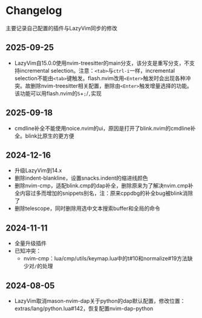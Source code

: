 # Changelog

主要记录自己配置的插件与LazyVim同步的修改

## 2025-09-25

- LazyVim自15.0.0使用nvim-treesitter的main分支，该分支是重写分支，不支持incremental selection。注意：`<tab>`与`ctrl-i`一样，incremental selection不能由`<tab>`键触发。flash.nvim改用`<Enter>`触发时会出现各种冲突。故删除nvim-treesitter相关配置，删除由`<Enter>`触发增量选择的功能。该功能可以用flash.nvim的`S`+`;`/`,`实现

## 2025-09-18

- cmdline补全不能使用noice.nvim的ui，原因是打开了blink.nvim的cmdline补全。blink比原生的更方便

## 2024-12-16

- 升级LazyVim到14.x
- 删除indent-blankline，设置snacks.indent的缩进线颜色
- 删除nvim-cmp，适配blink.cmp的dap补全，删除原来为了解决nvim.cmp补全内容过多而增加的snippets别名，注：原来cppdbg的补全bug被blink消除了
- 删除telescope，同时删除用选中文本搜索buffer和全局的命令

## 2024-11-11

- 全量升级插件
- 已知冲突：
  - nvim-cmp：lua/cmp/utils/keymap.lua中的t#10和normalize#19方法缺少对`/`的处理

## 2024-08-05

- LazyVim取消mason-nvim-dap关于python的dap默认配置，修改位置：extras/lang/python.lua#142，恢复配置nvim-dap-python

